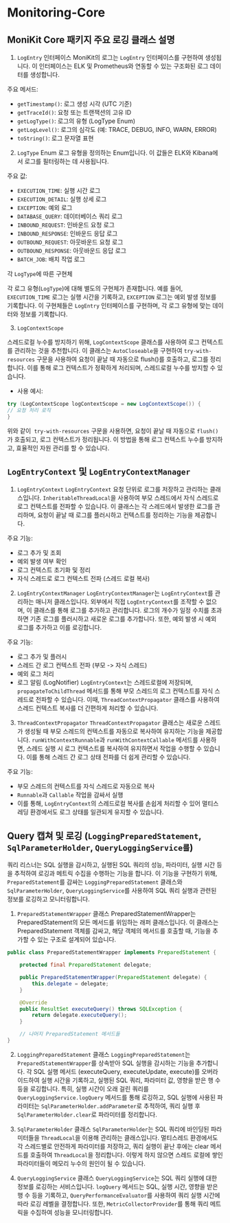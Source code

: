 # Monitoring-Core

## MoniKit Core 패키지 주요 로깅 클래스 설명

1. `LogEntry` 인터페이스
   MoniKit의 로그는 `LogEntry` 인터페이스를 구현하여 생성됩니다. 이 인터페이스는 ELK 및 Prometheus와 연동할 수 있는 구조화된 로그 데이터를 생성합니다.

주요 메서드:
* `getTimestamp()`: 로그 생성 시각 (UTC 기준)
* `getTraceId()`: 요청 또는 트랜잭션의 고유 ID
* `getLogType()`: 로그의 유형 (LogType Enum)
* `getLogLevel()`: 로그의 심각도 (예: TRACE, DEBUG, INFO, WARN, ERROR)
* `toString()`: 로그 문자열 표현


2. `LogType` Enum
   로그 유형을 정의하는 Enum입니다. 이 값들은 ELK와 Kibana에서 로그를 필터링하는 데 사용됩니다.

주요 값:
* `EXECUTION_TIME`: 실행 시간 로그
* `EXECUTION_DETAIL`: 실행 상세 로그
* `EXCEPTION`: 예외 로그
* `DATABASE_QUERY`: 데이터베이스 쿼리 로그
* `INBOUND_REQUEST`: 인바운드 요청 로그
* `INBOUND_RESPONSE`: 인바운드 응답 로그
* `OUTBOUND_REQUEST`: 아웃바운드 요청 로그
* `OUTBOUND_RESPONSE`: 아웃바운드 응답 로그
* `BATCH_JOB`: 배치 작업 로그


각 `LogType`에 따른 구현체

각 로그 유형(`LogType`)에 대해 별도의 구현체가 존재합니다. 예를 들어, `EXECUTION_TIME` 로그는 실행 시간을 기록하고, `EXCEPTION` 로그는 예외 발생 정보를 기록합니다.
이 구현체들은 `LogEntry` 인터페이스를 구현하며, 각 로그 유형에 맞는 데이터와 정보를 기록합니다.

3. `LogContextScope`

스레드로컬 누수를 방지하기 위해, `LogContextScope` 클래스를 사용하여 로그 컨텍스트를 관리하는 것을 추천합니다. 이 클래스는 `AutoCloseable`을 구현하여 `try-with-resources` 구문을 사용하여 요청이 끝날 때 자동으로 flush()를 호출하고, 로그를 정리합니다. 이를 통해 로그 컨텍스트가 정확하게 처리되며, 스레드로컬 누수를 방지할 수 있습니다.

* 사용 예시:
```java
try (LogContextScope logContextScope = new LogContextScope()) {
// 요청 처리 로직
}
```

위와 같이` try-with-resources` 구문을 사용하면, 요청이 끝날 때 자동으로 `flush()`가 호출되고, 로그 컨텍스트가 정리됩니다.
이 방법을 통해 로그 컨텍스트 누수를 방지하고, 효율적인 자원 관리를 할 수 있습니다.


## `LogEntryContext` 및 `LogEntryContextManager`

1. `LogEntryContext`
   `LogEntryContext` 요청 단위로 로그를 저장하고 관리하는 클래스입니다. `InheritableThreadLocal`을 사용하여 부모 스레드에서 자식 스레드로 로그 컨텍스트를 전파할 수 있습니다. 이 클래스는 각 스레드에서 발생한 로그를 관리하며, 요청이 끝날 때 로그를 플러시하고 컨텍스트를 정리하는 기능을 제공합니다.

주요 기능:
* 로그 추가 및 조회
* 예외 발생 여부 확인
* 로그 컨텍스트 초기화 및 정리
* 자식 스레드로 로그 컨텍스트 전파 (스레드 로컬 복사)

2. `LogEntryContextManager`
   `LogEntryContextManager`는 `LogEntryContext`를 관리하는 매니저 클래스입니다. 외부에서 직접 `LogEntryContext`를 조작할 수 없으며, 이 클래스를 통해 로그를 추가하고 관리합니다. 로그의 개수가 일정 수치를 초과하면 기존 로그를 플러시하고 새로운 로그를 추가합니다. 또한, 예외 발생 시 예외 로그를 추가하고 이를 로깅합니다.

주요 기능:
* 로그 추가 및 플러시
* 스레드 간 로그 컨텍스트 전파 (부모 -> 자식 스레드)
* 예외 로그 처리
* 로그 알림 (LogNotifier)
`LogEntryContext`는 스레드로컬에 저장되며, `propagateToChildThread` 메서드를 통해 부모 스레드의 로그 컨텍스트를 자식 스레드로 전파할 수 있습니다.  이때, `ThreadContextPropagator` 클래스를 사용하여 스레드 컨텍스트 복사를 더 간편하게 처리할 수 있습니다.


3. `ThreadContextPropagator`
   `ThreadContextPropagator` 클래스는 새로운 스레드가 생성될 때 부모 스레드의 컨텍스트를 자동으로 복사하여 유지하는 기능을 제공합니다. `runWithContextRunnable`과 `runWithContextCallable` 메서드를 사용하면, 스레드 실행 시 로그 컨텍스트를 복사하여 유지하면서 작업을 수행할 수 있습니다. 이를 통해 스레드 간 로그 상태 전파를 더 쉽게 관리할 수 있습니다.

주요 기능:
* 부모 스레드의 컨텍스트를 자식 스레드로 자동으로 복사
* `Runnable`과 `Callable` 작업을 감싸서 실행
* 이를 통해, `LogEntryContext`의 스레드로컬 복사를 손쉽게 처리할 수 있어 멀티스레딩 환경에서도 로그 상태를 일관되게 유지할 수 있습니다.


## Query 캡쳐 및 로깅 (`LoggingPreparedStatement`, `SqlParameterHolder`, `QueryLoggingService를`)

쿼리 리스너는 SQL 실행을 감시하고, 실행된 SQL 쿼리의 성능, 파라미터, 실행 시간 등을 추적하여 로깅과 메트릭 수집을 수행하는 기능을 합니다.
이 기능을 구현하기 위해, `PreparedStatement`를 감싸는 `LoggingPreparedStatement` 클래스와 `SqlParameterHolder`, `QueryLoggingService`를 사용하여 SQL 쿼리 실행과 관련된 정보를 로깅하고 모니터링합니다.

1. `PreparedStatementWrapper` 클래스
   PreparedStatementWrapper는 PreparedStatement의 모든 메서드를 위임하는 래퍼 클래스입니다. 이 클래스는 PreparedStatement 객체를 감싸고, 해당 객체의 메서드를 호출할 때, 기능을 추가할 수 있는 구조로 설계되어 있습니다.

```java
public class PreparedStatementWrapper implements PreparedStatement {

    protected final PreparedStatement delegate;

    public PreparedStatementWrapper(PreparedStatement delegate) {
        this.delegate = delegate;
    }

    @Override
    public ResultSet executeQuery() throws SQLException {
        return delegate.executeQuery();
    }

    // 나머지 PreparedStatement 메서드들
}

```



2. `LoggingPreparedStatement` 클래스
`LoggingPreparedStatement`는 `PreparedStatementWrapper`를 상속받아 SQL 실행을 감시하는 기능을 추가합니다.
각 SQL 실행 메서드 (executeQuery, executeUpdate, execute)를 오버라이드하여 실행 시간을 기록하고, 실행된 SQL 쿼리, 파라미터 값, 영향을 받은 행 수 등을 로깅합니다.
특히, 실행 시간이 오래 걸린 쿼리를 `QueryLoggingService.logQuery` 메서드를 통해 로깅하고, SQL 실행에 사용된 파라미터는 `SqlParameterHolder.addParameter`로 추적하여, 쿼리 실행 후 `SqlParameterHolder.clear`로 파라미터를 정리합니다.


3. `SqlParameterHolder` 클래스
`SqlParameterHolder`는 SQL 쿼리에 바인딩된 파라미터들을 `ThreadLocal`을 이용해 관리하는 클래스입니다.
멀티스레드 환경에서도 각 스레드별로 안전하게 파라미터를 저장하고, 쿼리 실행이 끝난 후에는 clear 메서드를 호출하여 `ThreadLocal`을 정리합니다. 
이렇게 하지 않으면 스레드 로컬에 쌓인 파라미터들이 메모리 누수의 원인이 될 수 있습니다.

4. `QueryLoggingService` 클래스
`QueryLoggingService`는 SQL 쿼리 실행에 대한 정보를 로깅하는 서비스입니다.
`logQuery` 메서드는 SQL, 실행 시간, 영향을 받은 행 수 등을 기록하고, `QueryPerformanceEvaluator`를 사용하여 쿼리 실행 시간에 따라 로깅 레벨을 결정합니다. 
또한, `MetricCollectorProvider`를 통해 쿼리 메트릭을 수집하여 성능을 모니터링합니다.